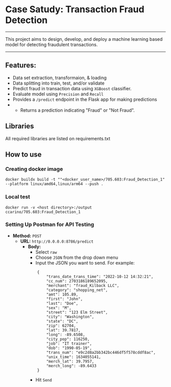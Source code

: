# Case Satudy: Transaction Fraud Detection
___
This project aims to design, develop, and deploy a machine learning based model for detecting fraudulent transactions. 
___
## Features:
  - Data set extraction, transformaion, & loading
  - Data splitting into train, test, and/or validate
  - Predict fraud in transaction data using `XGBoost` classifier.
  - Evaluate model using `Precision` and `Recall`
  - Provides  a `/predict` endpoint in the Flask app for making predictions
  - - Returns a prediction indicating "Fraud" or "Not Fraud".

## Libraries
All required libraries are listed on requirements.txt

## How to use
### Creating docker image
```
docker buildx build -t ""<docker_user_name>/705.603:Fraud_Detection_1" --platform linux/amd64,linux/arm64 --push .
```
### Local test
```
docker run -v <host directory>:/output ccarino/705.603:Fraud_Detection_1
```
### Setting Up Postman for API Testing
- **Method:** `POST`
  - **URL:** `http://0.0.0.0:8786/predict`
    - **Body:** 
      - Select `raw`
      - Choose `JSON` from the drop down menu
      - Input the JSON you want to send. For example:
      ```
          {
              "trans_date_trans_time": "2022-10-12 14:32:21",
              "cc_num": 2703186189652095,
              "merchant": "fraud_Kilback LLC",
              "category": "shopping_net",
              "amt": 105.89,
              "first": "John",
              "last": "Doe",
              "sex": "M",
              "street": "123 Elm Street",
              "city": "Washington",
              "state": "DC",
              "zip": 62704,
              "lat": 39.7817,
              "long": -89.6508,
              "city_pop": 116250,
              "job": "IT trainer",
              "dob": "1990-05-19",
              "trans_num": "e9c2d8a2bb342bc446df5f578cddf8ac",
              "unix_time": 1634055141,
              "merch_lat": 39.7957,
              "merch_long": -89.6433
          }
      ```     
      - Hit `Send`


  

  
